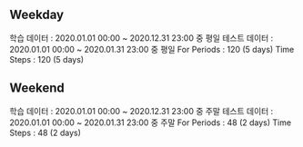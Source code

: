 ## Weekday
학습 데이터 : 2020.01.01 00:00 ~ 2020.12.31 23:00 중 평일
테스트 데이터 : 2020.01.01 00:00 ~ 2020.01.31 23:00 중 평일
For Periods : 120 (5 days)
Time Steps : 120 (5 days)


## Weekend
학습 데이터 : 2020.01.01 00:00 ~ 2020.12.31 23:00 중 주말
테스트 데이터 : 2020.01.01 00:00 ~ 2020.01.31 23:00 중 주말
For Periods : 48 (2 days)
Time Steps : 48 (2 days)
